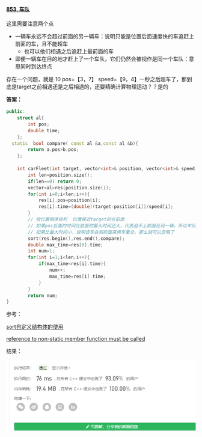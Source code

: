 #### [853. 车队](https://leetcode-cn.com/problems/car-fleet/)

这里需要注意两个点

- 一辆车永远不会超过前面的另一辆车：说明只能是位置后面速度快的车追赶上前面的车，且不能超车
  - 也可以他们相遇之后追赶上最前面的车
- 即便一辆车在目的地才赶上了一个车队，它们仍然会被视作是同一个车队：意思同时到达终点

存在一个问题，就是 10  pos=【3，7】 speed=【9，4】一秒之后超车了，那到底是target之前相遇还是之后相遇的，还要精确计算物理运动？？是的

**答案：**

```c++
public:
    struct al{
        int pos;
        double time;
    };
  static  bool compare( const al &a,const al &b){
        return a.pos>b.pos;
    };

    int carFleet(int target, vector<int>& position, vector<int>& speed) {
        int len=position.size();
        if(len==0) return 0;
        vector<al>res(position.size());
        for(int i=0;i<len;i++){
            res[i].pos=position[i];
            res[i].time=(double)(target-position[i])/speed[i];
        }
        // 按位置倒序排列  位置接近target的在前面
        // 如果pos后面的时间比前面的最大时间还大，代表追不上前面任何一辆，所以车队加一
        // 如果比最大时间小，说明该车会和前面某俩车重合，那么就可以忽略了
        sort(res.begin(),res.end(),compare);
        double max_time=res[0].time;
        int num=1;
        for(int i=1;i<len;i++){
            if(max_time<res[i].time){
                num++;
                max_time=res[i].time;
            }
        }
        return num;   
}
```

参考：

[sort自定义结构体的使用](https://blog.csdn.net/Move_now/article/details/53242005)

[reference to non-static member function must be called](https://blog.csdn.net/u010982765/article/details/79021426)

结果：

![image-20200717004840645](853.%20%E8%BD%A6%E9%98%9F/image-20200717004840645.png)